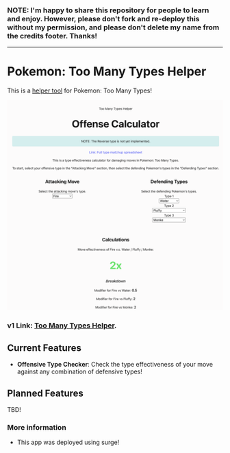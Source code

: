 ### **NOTE**: I'm happy to share this repository for people to learn and enjoy. However, please don't fork and re-deploy this without my permission, and please don't delete my name from the credits footer. Thanks!

---

# Pokemon: Too Many Types Helper

This is a <a href="https://too-many-types-checker-v1-0-0.surge.sh">helper tool</a> for Pokemon: Too Many Types!

<a href="https://too-many-types-checker-v1-0-0.surge.sh/">
<img src="docs/v1.0.0_screenshot.png" width="1000" alt="Screenshot showing too many types checker">
</a>

### v1 Link: [Too Many Types Helper](https://too-many-types-checker-v1-0-0.surge.sh/).

## Current Features

-   **Offensive Type Checker**: Check the type effectiveness of your move against any combination of defensive types!

## Planned Features

TBD!

### More information

-   This app was deployed using surge!
